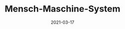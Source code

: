 ---
# Title, summary, and position in the list
linktitle: "1. Vorlesung"
summary: ""
weight: 101

# Basic metadata
title: "Mensch-Maschine-System"
date: 2021-03-17
draft: false
type: docs # page type
authors: ["admin"]
tags: ["Vorlesung", "Zusammenfassung", "MMWAB"]
categories: ["Lecture"]
toc: true # Show table of contents?

# Advanced metadata
profile: false  # Show author profile?

reading_time: true # Show estimated reading time?
summary: ""
share: false  # Show social sharing links?
featured: true

comments: false  # Show comments?
disable_comment: true
commentable: false  # Allow visitors to comment? Supported by the Page, Post, and Docs content types.

editable: false  # Allow visitors to edit the page? Supported by the Page, Post, and Docs content types.

# Optional header image (relative to `static/img/` folder).
header:
  caption: ""
  image: ""

# Menu
menu: 
    mmwab:
        parent: mmwab-lecture-note
        weight: 1

---